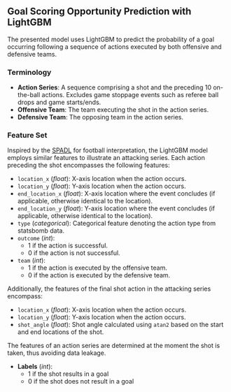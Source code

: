 ## Goal Scoring Opportunity Prediction with LightGBM

The presented model uses LightGBM to predict the probability of a goal occurring following a sequence of actions executed by both offensive and defensive teams.

### Terminology

- **Action Series**: A sequence comprising a shot and the preceding 10 on-the-ball actions. Excludes game stoppage events such as referee ball drops and game starts/ends.
- **Offensive Team**: The team executing the shot in the action series.
- **Defensive Team**: The opposing team in the action series.

### Feature Set

Inspired by the [SPADL](https://dl.acm.org/doi/10.1145/3292500.3330758) for football interpretation, the LightGBM model employs similar features to illustrate an attacking series. Each action preceding the shot encompasses the following features:

- `location_x` (*float*): X-axis location when the action occurs.
- `location_y` (*float*): Y-axis location when the action occurs.
- `end_location_x` (*float*): X-axis location where the event concludes (if applicable, otherwise identical to the location).
- `end_location_y` (*float*): Y-axis location where the event concludes (if applicable, otherwise identical to the location).
- `type` (*categorical*): Categorical feature denoting the action type from statsbomb data.
- `outcome` (*int*):
    - 1 if the action is successful.
    - 0 if the action is not successful.
- `team` (*int*):
    - 1 if the action is executed by the offensive team.
    - 0 if the action is executed by the defensive team.

Additionally, the features of the final shot action in the attacking series encompass:

- `location_x` (*float*): X-axis location when the action occurs.
- `location_y` (*float*): Y-axis location when the action occurs.
- `shot_angle` (*float*): Shot angle calculated using `atan2` based on the start and end locations of the shot.

The features of an action series are determined at the moment the shot is taken, thus avoiding data leakage.

- **Labels** (*int*): 
    - 1 if the shot results in a goal
    - 0 if the shot does not result in a goal
